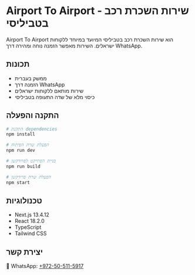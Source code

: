 
# Airport To Airport - שירות השכרת רכב בטביליסי

Airport To Airport הוא שירות השכרת רכב בטביליסי המיועד במיוחד ללקוחות ישראלים. השירות מאפשר הזמנה נוחה ומהירה דרך WhatsApp.

## תכונות

- ממשק בעברית
- הזמנה דרך WhatsApp
- שירות מותאם ללקוחות ישראלים
- כיסוי מלא של שדה התעופה בטביליסי

## התקנה והפעלה

```bash
# התקנת dependencies
npm install

# הפעלת שרת הפיתוח
npm run dev

# בניית הפרויקט לפרודקשן
npm run build

# הפעלת שרת פרודקשן
npm start
```

## טכנולוגיות

- Next.js 13.4.12
- React 18.2.0
- TypeScript
- Tailwind CSS

## יצירת קשר

📲 WhatsApp: [+972-50-511-5917](https://wa.me/972505115917)
